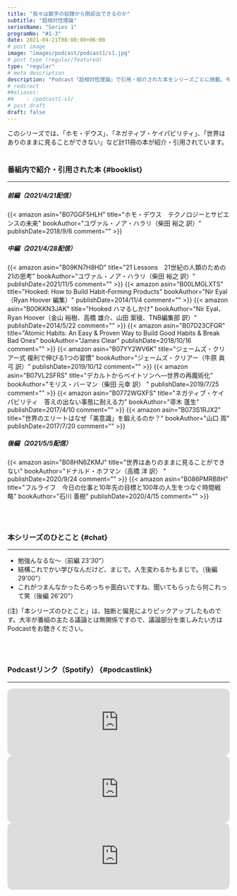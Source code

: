 ```yaml
---
title: "我々は数字の奴隷から脱却出できるのか"
subtitle: "超相対性理論"
seriesName: "Series 1"
programNo: "#1-3"
date: 2021-04-21T08:00:00+06:00
# post image
image: "images/podcast/podcast1/s1.jpg"
# post type (regular/featured)
type: "regular"
# meta description
description: "Podcast「超相対性理論」で引用・紹介された本をシリーズごとに掲載。今回のテーマは「我々は数字の奴隷から脱却できるのか」です。"
# redirect
##aliases:
##    - /podcast1-s1/
# post draft
draft: false
---
```


このシリーズでは、「ホモ・デウス」、「ネガティブ・ケイパビリティ」、「世界はありのままに見ることができない」など計11冊の本が紹介・引用されています。<br>
<br>

### 番組内で紹介・引用された本 {#booklist}
<hr>

##### 前編（2021/4/21配信）
{{< amazon asin="B07GGF5HLH" title="ホモ・デウス　テクノロジーとサピエンスの未来" bookAuthor="ユヴァル・ノア・ハラリ（柴田 裕之 訳）" publishDate=2018/9/6 comment="" >}}
<br>

##### 中編（2021/4/28配信）
{{< amazon asin="B09KN7H8HD" title="21 Lessons　21世紀の人類のための21の思考" bookAuthor="ユヴァル・ノア・ハラリ（柴田 裕之 訳）" publishDate=2021/11/5 comment="" >}}
{{< amazon asin="B00LMGLXTS" title="Hooked: How to Build Habit-Forming Products" bookAuthor="Nir Eyal（Ryan Hoover 編集）" publishDate=2014/11/4 comment="" >}}
{{< amazon asin="B00KKN3JAK" title="Hooked ハマるしかけ" bookAuthor="Nir Eyal、Ryan Hoover（金山 裕樹、高橋 雄介、山田 案稜、TNB編集部 訳）" publishDate=2014/5/22 comment="" >}}
{{< amazon asin="B07D23CFGR" title="Atomic Habits: An Easy & Proven Way to Build Good Habits & Break Bad Ones" bookAuthor="James Clear" publishDate=2018/10/16 comment="" >}}
{{< amazon asin="B07YY2WV6K" title="ジェームズ・クリアー式 複利で伸びる1つの習慣" bookAuthor="ジェームズ・クリアー（牛原 眞弓 訳）" publishDate=2019/10/12 comment="" >}}
{{< amazon asin="B07VL2SFRS" title="デカルトからベイトソンへ―世界の再魔術化" bookAuthor="モリス・バーマン（柴田 元幸 訳） " publishDate=2019/7/25 comment="" >}}
{{< amazon asin="B0772WGXFS" title="ネガティブ・ケイパビリティ　答えの出ない事態に耐える力" bookAuthor="帚木 蓬生" publishDate=2017/4/10 comment="" >}}
{{< amazon asin="B073S1RJX2" title="世界のエリートはなぜ「美意識」を鍛えるのか？" bookAuthor="山口 周" publishDate=2017/7/20 comment="" >}}
<br>

##### 後編（2021/5/5配信）
{{< amazon asin="B08HN6ZKMJ" title="世界はありのままに見ることができない" bookAuthor="ドナルド・ホフマン（高橋 洋 訳） " publishDate=2020/9/24 comment="" >}}
{{< amazon asin="B086PMRB8H" title="フルライフ　今日の仕事と10年先の目標と100年の人生をつなぐ時間戦略" bookAuthor="石川 善樹" publishDate=2020/4/15 comment="" >}}

<br>
<br>

### 本シリーズのひとこと {#chat}
<hr>

* 勉強んなるな～（前編 23'30"）
* 結構これでかい学びなんだけど、まじで。人生変わるかもまじで。（後編 29'00"）
* これがつまんなかったらめっちゃ面白いですね、聞いてもらったら何これって笑（後編 26'20"）

(注)「本シリーズのひとこと」は、独断と偏見によりピックアップしたものです。大半が番組の主たる議論とは無関係ですので、議論部分を楽しみたい方はPodcastをお聴きください。

<br>
<br>

### Podcastリンク（Spotify） {#podcastlink}
<hr>

<iframe style="border-radius:12px" src="https://open.spotify.com/embed/episode/3ePAKdMFApoXtfn4H9mcVw?utm_source=generator" width="100%" height="152" frameBorder="0" allowfullscreen="" allow="autoplay; clipboard-write; encrypted-media; fullscreen; picture-in-picture"></iframe>
<iframe style="border-radius:12px" src="https://open.spotify.com/embed/episode/2xJLWXLTDW34nBamxcC9vJ?utm_source=generator" width="100%" height="152" frameBorder="0" allowfullscreen="" allow="autoplay; clipboard-write; encrypted-media; fullscreen; picture-in-picture"></iframe>
<iframe style="border-radius:12px" src="https://open.spotify.com/embed/episode/1sUg2vWSXUoojE875IRa8C?utm_source=generator" width="100%" height="152" frameBorder="0" allowfullscreen="" allow="autoplay; clipboard-write; encrypted-media; fullscreen; picture-in-picture"></iframe>
